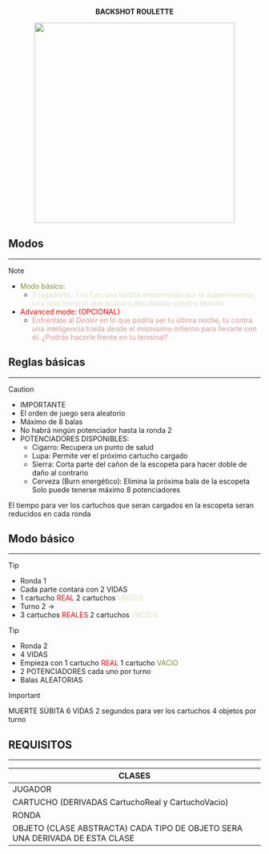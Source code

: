 <p align="center">
<b> BACKSHOT ROULETTE</b>
</p>

<p align="center">
    <img width="400" height="400" src="https://img.itch.zone/aW1nLzE0NjIyNDk0LnBuZw==/315x250%23c/sVIn2e.png">
</p>

## Modos
---
> [!NOTE]
> - <font color="#76923c">Modo básico:</font>
> 	- <font color="#d7e3bc">2 jugadores. 1 vs 1 en una batalla encarnizada por la supervivencia, una sola terminal que acabara decidiendo vuestro destino</font>
> - <font color="#ff0000">Advanced mode: (OPCIONAL)</font>
> 	- <font color="#d99694">Enfréntate al *Dealer*  en lo que podría ser tu última noche, tu contra una inteligencia traída desde el mismísimo infierno para llevarte con él. ¿Podrás hacerle frente en tu terminal?</font>

## Reglas básicas
---
>[!CAUTION] 
>- IMPORTANTE
> - El orden de juego sera aleatorio
> - Máximo de 8 balas
> - No habrá ningún potenciador hasta la ronda 2
> - POTENCIADORES DISPONIBLES:
> 	- Cigarro: Recupera un punto de salud
> 	- Lupa: Permite ver el próximo cartucho cargado
> 	- Sierra: Corta parte del cañon de la escopeta para hacer doble de daño al contrario
> 	- Cerveza (Burn energético): Elimina la próxima bala de la escopeta
> Solo puede tenerse máximo 8 potenciadores
> 
> El tiempo para ver los cartuchos que seran cargados en la escopeta seran reducidos en cada ronda

## Modo básico
---
> [!TIP] 
> - Ronda 1
> - Cada parte contara con 2 VIDAS
> - 1 cartucho <font color="#ff0000">REAL</font> 2 cartuchos <font color="#d7e3bc">VACÍOS</font>
> - Turno 2 -> 
> - 3 cartuchos <font color="#ff0000">REALES</font> 2 cartuchos <font color="#d7e3bc">VACÍOS</font>
>


>[!TIP] 
> - Ronda 2
> - 4 VIDAS
> - Empieza con 1 cartucho <font color="#ff0000">REAL</font> 1 cartucho <font color="#76923c">VACIO</font>
> - 2 POTENCIADORES cada uno por turno
> - Balas ALEATORIAS

>[!IMPORTANT] 
>MUERTE SÚBITA
> 6 VIDAS
> 2 segundos para ver los cartuchos
> 4 objetos por turno


## REQUISITOS
---
| CLASES|
| --- |
| JUGADOR |
| CARTUCHO (DERIVADAS CartuchoReal y CartuchoVacio) |
| RONDA |
| OBJETO (CLASE ABSTRACTA) CADA TIPO DE OBJETO SERA UNA DERIVADA DE ESTA CLASE |

